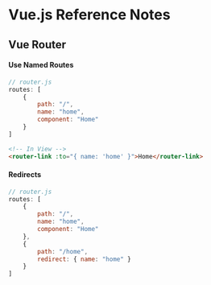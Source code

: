 # Vue.js Reference Notes

## Vue Router

#### Use Named Routes

```js
// router.js
routes: [
    {
        path: "/",
        name: "home",
        component: "Home"
    }
]
```

```html
<!-- In View -->
<router-link :to="{ name: 'home' }">Home</router-link>
```

#### Redirects

```js
// router.js
routes: [
    {
        path: "/",
        name: "home",
        component: "Home"
    },
    {
        path: "/home",
        redirect: { name: "home" }
    }
]
```